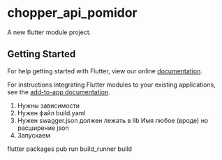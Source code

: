 # chopper_api_pomidor

A new flutter module project.

## Getting Started

For help getting started with Flutter, view our online
[documentation](https://flutter.dev/).

For instructions integrating Flutter modules to your existing applications,
see the [add-to-app documentation](https://flutter.dev/docs/development/add-to-app).

1. Нужны зависимости 
2. Нужен файл build.yaml
3. Нужен swagger.json должен лежать в lib Имя любое (вроде) но расширение json
4. Запускаем 

flutter packages pub run build_runner build
